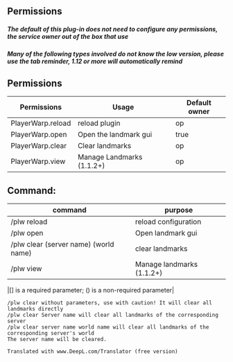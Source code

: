 ## Permissions

##### The default of this plug-in does not need to configure any permissions, the service owner out of the box that use

##### Many of the following types involved do not know the low version, please use the tab reminder, 1.12 or more will automatically remind

## Permissions

| Permissions       | Usage                     | Default owner  |
|-------------------|---------------------------|----------------|
| PlayerWarp.reload | reload plugin             | op             |
| PlayerWarp.open   | Open the landmark gui     | true           |
| PlayerWarp.clear  | Clear landmarks           | op             |
| PlayerWarp.view   | Manage Landmarks (1.1.2+) | op             |

## Command:

| command                               | purpose                   |
|---------------------------------------|---------------------------|
| /plw reload                           | reload configuration      |
| /plw open                             | Open landmark gui         |
| /plw clear (server name) (world name) | clear landmarks           |
| /plw view                             | Manage landmarks (1.1.2+) |

|[] is a required parameter; () is a non-required parameter|

```
/plw clear without parameters, use with caution! It will clear all landmarks directly
/plw clear Server name will clear all landmarks of the corresponding server
/plw clear server name world name will clear all landmarks of the corresponding server's world
The server name will be cleared.

Translated with www.DeepL.com/Translator (free version)